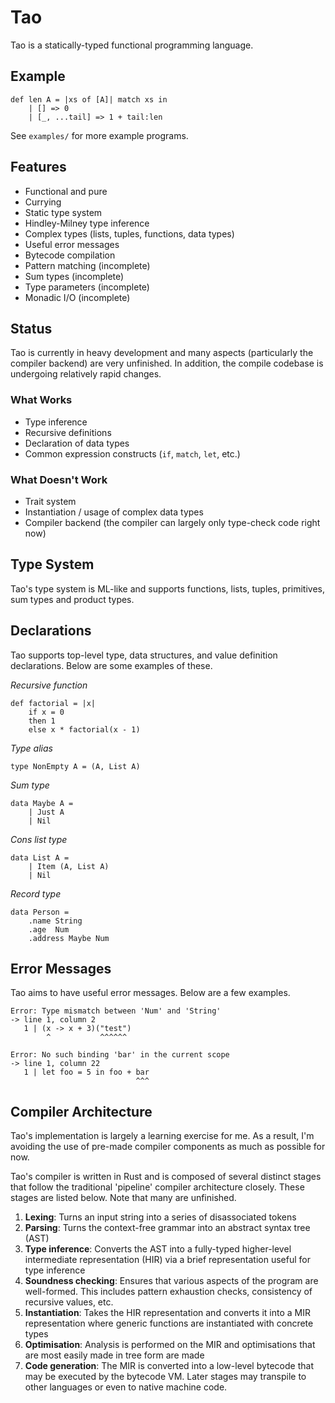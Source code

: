 # Tao

Tao is a statically-typed functional programming language.

## Example

```
def len A = |xs of [A]| match xs in
	| [] => 0
	| [_, ...tail] => 1 + tail:len
```

See `examples/` for more example programs.

## Features

- Functional and pure
- Currying
- Static type system
- Hindley-Milney type inference
- Complex types (lists, tuples, functions, data types)
- Useful error messages
- Bytecode compilation
- Pattern matching (incomplete)
- Sum types (incomplete)
- Type parameters (incomplete)
- Monadic I/O (incomplete)

## Status

Tao is currently in heavy development and many aspects (particularly the compiler backend) are very unfinished.
In addition, the compile codebase is undergoing relatively rapid changes.

### What Works

- Type inference
- Recursive definitions
- Declaration of data types
- Common expression constructs (`if`, `match`, `let`, etc.)

### What Doesn't Work

- Trait system
- Instantiation / usage of complex data types
- Compiler backend (the compiler can largely only type-check code right now)

## Type System

Tao's type system is ML-like and supports functions, lists, tuples, primitives, sum types and product types.

## Declarations

Tao supports top-level type, data structures, and value definition declarations.
Below are some examples of these.

*Recursive function*

```
def factorial = |x|
	if x = 0
	then 1
	else x * factorial(x - 1)
```

*Type alias*

```
type NonEmpty A = (A, List A)
```

*Sum type*

```
data Maybe A =
	| Just A
	| Nil
```

*Cons list type*

```
data List A =
	| Item (A, List A)
	| Nil
```

*Record type*

```
data Person =
	.name String
	.age  Num
	.address Maybe Num
```

## Error Messages

Tao aims to have useful error messages. Below are a few examples.

```
Error: Type mismatch between 'Num' and 'String'
-> line 1, column 2
   1 | (x -> x + 3)("test")
        ^           ^^^^^^
```

```
Error: No such binding 'bar' in the current scope
-> line 1, column 22
   1 | let foo = 5 in foo + bar
                            ^^^
```

## Compiler Architecture

Tao's implementation is largely a learning exercise for me.
As a result, I'm avoiding the use of pre-made compiler components as much as possible for now.

Tao's compiler is written in Rust and is composed of several distinct stages that follow the traditional 'pipeline' compiler architecture closely.
These stages are listed below. Note that many are unfinished.

1) **Lexing**: Turns an input string into a series of disassociated tokens
2) **Parsing**: Turns the context-free grammar into an abstract syntax tree (AST)
3) **Type inference**: Converts the AST into a fully-typed higher-level intermediate representation (HIR) via a brief representation useful for type inference
4) **Soundness checking**: Ensures that various aspects of the program are well-formed. This includes pattern exhaustion checks, consistency of recursive values, etc.
5) **Instantiation**: Takes the HIR representation and converts it into a MIR representation where generic functions are instantiated with concrete types
6) **Optimisation**: Analysis is performed on the MIR and optimisations that are most easily made in tree form are made
7) **Code generation**: The MIR is converted into a low-level bytecode that may be executed by the bytecode VM. Later stages may transpile to other languages or even to native machine code.

